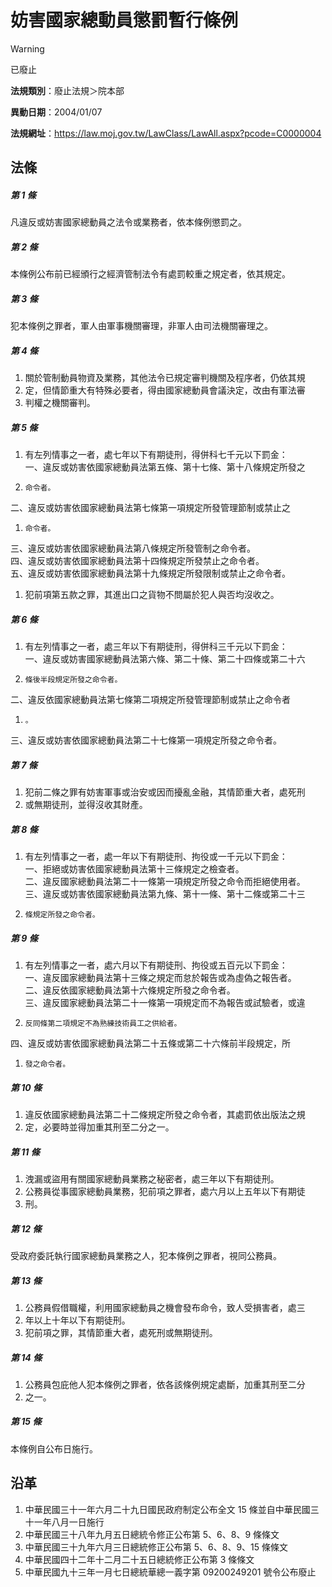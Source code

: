 # 妨害國家總動員懲罰暫行條例


> [!WARNING]
> 已廢止


**法規類別**：廢止法規＞院本部

**異動日期**：2004/01/07  

**法規網址**：https://law.moj.gov.tw/LawClass/LawAll.aspx?pcode=C0000004



## 法條
##### 第 1 條
凡違反或妨害國家總動員之法令或業務者，依本條例懲罰之。

##### 第 2 條
本條例公布前已經頒行之經濟管制法令有處罰較重之規定者，依其規定。

##### 第 3 條
犯本條例之罪者，軍人由軍事機關審理，非軍人由司法機關審理之。

##### 第 4 條
1. 關於管制動員物資及業務，其他法令已規定審判機關及程序者，仍依其規
1. 定，但情節重大有特殊必要者，得由國家總動員會議決定，改由有軍法審
1. 判權之機關審判。

##### 第 5 條
1. 有左列情事之一者，處七年以下有期徒刑，得併科七千元以下罰金：  
一、違反或妨害依國家總動員法第五條、第十七條、第十八條規定所發之
1.     命令者。  
二、違反或妨害依國家總動員法第七條第一項規定所發管理節制或禁止之
1.     命令者。  
三、違反或妨害依國家總動員法第八條規定所發管制之命令者。  
四、違反或妨害依國家總動員法第十四條規定所發禁止之命令者。  
五、違反或妨害依國家總動員法第十九條規定所發限制或禁止之命令者。
1. 犯前項第五款之罪，其進出口之貨物不問屬於犯人與否均沒收之。

##### 第 6 條
1. 有左列情事之一者，處三年以下有期徒刑，得併科三千元以下罰金：  
一、違反或妨害國家總動員法第六條、第二十條、第二十四條或第二十六
1.     條後半段規定所發之命令者。  
二、違反依國家總動員法第七條第二項規定所發管理節制或禁止之命令者
1.     。  
三、違反或妨害依國家總動員法第二十七條第一項規定所發之命令者。

##### 第 7 條
1. 犯前二條之罪有妨害軍事或治安或因而擾亂金融，其情節重大者，處死刑
1. 或無期徒刑，並得沒收其財產。

##### 第 8 條
1. 有左列情事之一者，處一年以下有期徒刑、拘役或一千元以下罰金：  
一、拒絕或妨害依國家總動員法第十三條規定之檢查者。  
二、違反國家總動員法第二十一條第一項規定所發之命令而拒絕使用者。  
三、違反或妨害依國家總動員法第九條、第十一條、第十二條或第二十三
1.     條規定所發之命令者。

##### 第 9 條
1. 有左列情事之一者，處六月以下有期徒刑、拘役或五百元以下罰金：  
一、違反國家總動員法第十三條之規定而怠於報告或為虛偽之報告者。  
二、違反依國家總動員法第十六條規定所發之命令者。  
三、違反國家總動員法第二十一條第一項規定而不為報告或試驗者，或違
1.     反同條第二項規定不為熟練技術員工之供給者。  
四、違反或妨害依國家總動員法第二十五條或第二十六條前半段規定，所
1.     發之命令者。

##### 第 10 條
1. 違反依國家總動員法第二十二條規定所發之命令者，其處罰依出版法之規
1. 定，必要時並得加重其刑至二分之一。

##### 第 11 條
1. 洩漏或盜用有關國家總動員業務之秘密者，處三年以下有期徒刑。
1. 公務員從事國家總動員業務，犯前項之罪者，處六月以上五年以下有期徒
1. 刑。

##### 第 12 條
受政府委託執行國家總動員業務之人，犯本條例之罪者，視同公務員。

##### 第 13 條
1. 公務員假借職權，利用國家總動員之機會發布命令，致人受損害者，處三
1. 年以上十年以下有期徒刑。
1. 犯前項之罪，其情節重大者，處死刑或無期徒刑。

##### 第 14 條
1. 公務員包庇他人犯本條例之罪者，依各該條例規定處斷，加重其刑至二分
1. 之一。

##### 第 15 條
本條例自公布日施行。

## 沿革
1. 中華民國三十一年六月二十九日國民政府制定公布全文 15 條並自中華民國三十一年八月一日施行
1. 中華民國三十八年九月五日總統令修正公布第 5、6、8、9 條條文
1. 中華民國三十九年六月三日總統修正公布第 5、6、8、9、15 條條文
1. 中華民國四十二年十二月二十五日總統修正公布第 3  條條文
1. 中華民國九十三年一月七日總統華總一義字第 09200249201  號令公布廢止
